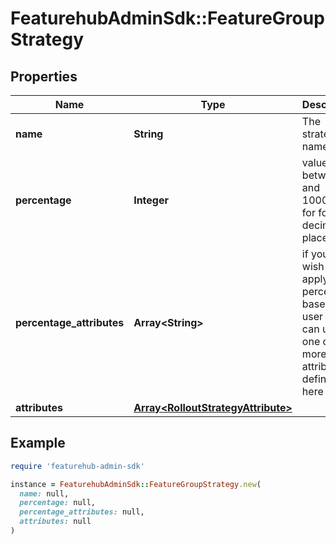 # FeaturehubAdminSdk::FeatureGroupStrategy

## Properties

| Name | Type | Description | Notes |
| ---- | ---- | ----------- | ----- |
| **name** | **String** | The strategy name |  |
| **percentage** | **Integer** | value between 0 and 1000000 - for four decimal places | [optional] |
| **percentage_attributes** | **Array&lt;String&gt;** | if you don&#39;t wish to apply percentage based on user id, you can use one or more attributes defined here | [optional] |
| **attributes** | [**Array&lt;RolloutStrategyAttribute&gt;**](RolloutStrategyAttribute.md) |  | [optional] |

## Example

```ruby
require 'featurehub-admin-sdk'

instance = FeaturehubAdminSdk::FeatureGroupStrategy.new(
  name: null,
  percentage: null,
  percentage_attributes: null,
  attributes: null
)
```

